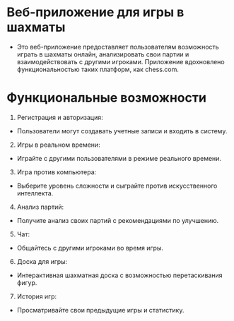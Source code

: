 # Веб-приложение для игры в шахматы
- Это веб-приложение предоставляет пользователям возможность играть в шахматы онлайн, анализировать свои партии и взаимодействовать с другими игроками. Приложение вдохновлено функциональностью таких платформ, как chess.com.

# Функциональные возможности
1. Регистрация и авторизация:
- Пользователи могут создавать учетные записи и входить в систему.
2. Игры в реальном времени:
- Играйте с другими пользователями в режиме реального времени.
3. Игра против компьютера:
- Выберите уровень сложности и сыграйте против искусственного интеллекта.
4. Анализ партий:
- Получите анализ своих партий с рекомендациями по улучшению.
5. Чат:
- Общайтесь с другими игроками во время игры.
6. Доска для игры:
- Интерактивная шахматная доска с возможностью перетаскивания фигур.
7. История игр:
- Просматривайте свои предыдущие игры и статистику.

